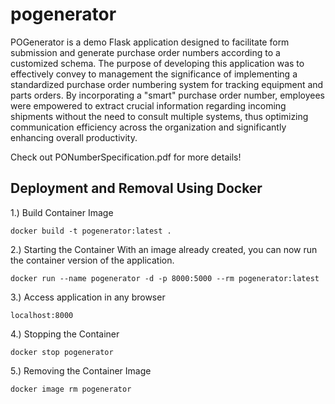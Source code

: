 # pogenerator
POGenerator is a demo Flask application designed to facilitate form submission and generate purchase order numbers according to a customized schema. The purpose of developing this application was to effectively convey to management the significance of implementing a standardized purchase order numbering system for tracking equipment and parts orders. By incorporating a "smart" purchase order number, employees were empowered to extract crucial information regarding incoming shipments without the need to consult multiple systems, thus optimizing communication efficiency across the organization and significantly enhancing overall productivity.

Check out PONumberSpecification.pdf for more details!

## Deployment and Removal Using Docker
1.) Build Container Image

    docker build -t pogenerator:latest .

2.) Starting the Container
    With an image already created, you can now run the container version of the application.

    docker run --name pogenerator -d -p 8000:5000 --rm pogenerator:latest

3.) Access application in any browser

    localhost:8000 

4.) Stopping the Container

    docker stop pogenerator

5.) Removing the Container Image

    docker image rm pogenerator

